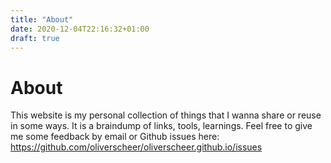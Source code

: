 ```yaml
---
title: "About"
date: 2020-12-04T22:16:32+01:00
draft: true
---
```


# About

This website is my personal collection of things that I wanna share or reuse in some ways. It is a braindump of links, tools, learnings. Feel free to give me some feedback by email or  Github issues here: <https://github.com/oliverscheer/oliverscheer.github.io/issues>
